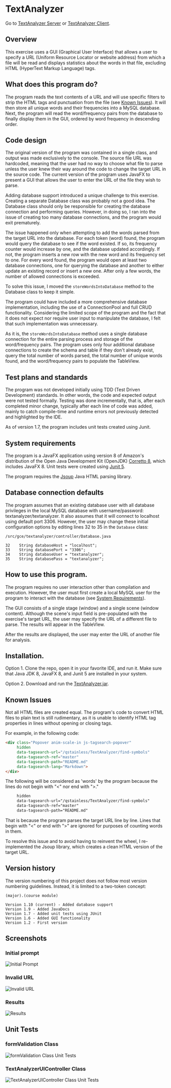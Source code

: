 # TextAnalyzer
Go to [TextAnalyzer Server](https://github.com/qstainless/TextAnalyzerServer) or [TextAnalyzer Client](https://github.com/qstainless/TextAnalyzerClient).

## Overview
This exercise uses a GUI (Graphical User Interface) that allows a user to specify a URL (Uniform Resource Locator or website address) from which a file will be read and displays statistics about the words in that file, excluding HTML (HyperText Markup Language) tags. 

## What does this program do?
The program reads the text contents of a URL and will use specific filters to strip the HTML tags and punctuation from the file (see [Known Issues](#known-issues)). It will then store all unique words and their frequencies into a MySQL database. Next, the program will read the word/frequency pairs from the database to finally display them in the GUI, ordered by word frequency in descending order. 

## Code design
The original version of the program was contained in a single class, and output was made exclusively to the console. The source file URL was hardcoded, meaning that the user had no way to choose what file to parse unless the user knew their way around the code to change the target URL in the source code. The current version of the program uses JavaFX to present a GUI that allows the user to enter the URL of the file they wish to parse. 

Adding database support introduced a unique challenge to this exercise. Creating a separate Database class was probably not a good idea. The Database class should only be responsible for creating the database connection and performing queries. However, in doing so, I ran into the issue of creating too many database connections, and the program would exit prematurely.  

The issue happened only when attempting to add the words parsed from the target URL into the database. For each token (word) found, the program would query the database to see if the word existed. If so, its frequency counter would increase by one, and the database updated accordingly. If not, the program inserts a new row with the new word and its frequency set to one. For every word found, the program would open at least two database connections, one for querying the database and another to either update an existing record or insert a new one. After only a few words, the number of allowed connections is exceeded. 

To solve this issue, I moved the `storeWordsIntoDatabase` method to the Database class to keep it simple.  

The program could have included a more comprehensive database implementation, including the use of a ConnectionPool and full CRUD functionality. Considering the limited scope of the program and the fact that it does not expect nor require user input to manipulate the database, I felt that such implementation was unnecessary. 

As it is, the `storeWordsIntoDatabase` method uses a single database connection for the entire parsing process and storage of the word/frequency pairs. The program uses only four additional database connections to create the schema and table if they don't already exist, query the total number of words parsed, the total number of unique words found, and the word/frequency pairs to populate the TableView. 

## Test plans and standards
The program was not developed initially using TDD (Test Driven Development) standards. In other words, the code and expected output were not tested formally. Testing was done incrementally, that is, after each completed minor change, typically after each line of code was added, mainly to catch compile-time and runtime errors not previously detected and highlighted by the IDE. 

As of version 1.7, the program includes unit tests created using Junit.

## System requirements
The program is a JavaFX application using version 8 of Amazon's distribution of the Open Java Development Kit (OpenJDK) [Corretto 8](https://aws.amazon.com/corretto/), which includes JavaFX 8. Unit tests were created using [Junit 5](https://github.com/junit-team/junit5/).

The program requires the [Jsoup](https://jsoup.org) Java HTML parsing library.

## Database connection defaults
The program assumes that an existing database user with all database privileges in the local MySQL database with username/password: textanalyzer/textanalyzer. It also assumes that it will connect to localhost using default port 3306. However, the user may change these initial configuration options by editing lines 32 to 35 in the `Database` class: 

```
/src/gce/textanalyzer/controller/Database.java

32    String databaseHost = "localhost";
33    String databasePort = "3306";
34    String databaseUser = "textanalyzer";
35    String databasePass = "textanalyzer";
```

## How to use this program.
The program requires no user interaction other than compilation and execution. However, the user must first create a local MySQL user for the program to interact with the database (see [System Requirements](#system-requirements)). 

The GUI consists of a single stage (window) and a single scene (window content). Although the scene's input field is pre-populated with the exercise's target URL, the user may specify the URL of a different file to parse. The results will appear in the TableVIew.

After the results are displayed, the user may enter the URL of another file for analysis.

## Installation.
Option 1. Clone the repo, open it in your favorite IDE, and run it. Make sure that Java JDK 8, JavaFX 8, and Junit 5 are installed in your system.

Option 2. Download and run the [TextAnalyzer.jar](https://github.com/qstainless/TextAnalyzer/tree/master/out/artifacts/TextAnalyzer). 

## Known Issues
Not all HTML files are created equal. The program's code to convert HTML files to plain text is still rudimentary, as it is unable to identify HTML tag properties in lines without opening or closing tags.

For example, in the following code:

```html
<div class="Popover anim-scale-in js-tagsearch-popover"
     hidden
     data-tagsearch-url="/qstainless/TextAnalyzer/find-symbols"
     data-tagsearch-ref="master"
     data-tagsearch-path="README.md"
     data-tagsearch-lang="Markdown">
</div>
```

The following will be considered as 'words' by the program because the lines do not begin with "<" nor end with ">."

```html
     hidden
     data-tagsearch-url="/qstainless/TextAnalyzer/find-symbols"
     data-tagsearch-ref="master"
     data-tagsearch-path="README.md"
```

That is because the program parses the target URL line by line. Lines that begin with "<" or end with ">" are ignored for purposes of counting words in them. 

To resolve this issue and to avoid having to reinvent the wheel, I re-implemented the Jsoup library, which creates a clean HTML version of the target URL.

## Version history
The version numbering of this project does not follow most version numbering guidelines. Instead, it is limited to a two-token concept:

```(major).(course module)``` 

```
Version 1.10 (current) - Added database support
Version 1.9 - Added JavaDocs
Version 1.7 - Added unit tests using JUnit
Version 1.6 - Added GUI functionality
Version 1.2 - First version
```

## Screenshots
### Initial prompt
![Initial Prompt](../Screenshots/TextAnalyzer-Screenshot-Initial-Prompt.png)
### Invalid URL
![Invalid URL](../Screenshots/TextAnalyzer-Screenshot-Invalid-URL.png)
### Results
![Results](../Screenshots/TextAnalyzer-Screenshot-Results.png)

## Unit Tests
### formValidation Class
![formValidation Class Unit Tests](../Screenshots/TextAnalyzer-Screenshot-Tests-formValidation.png)
### TextAnalyzerUIController Class
![TextAnalyzerUIController Class Unit Tests](../Screenshots/TextAnalyzer-Screenshot-Tests-TextAnalyzerUIController-Database.png)
